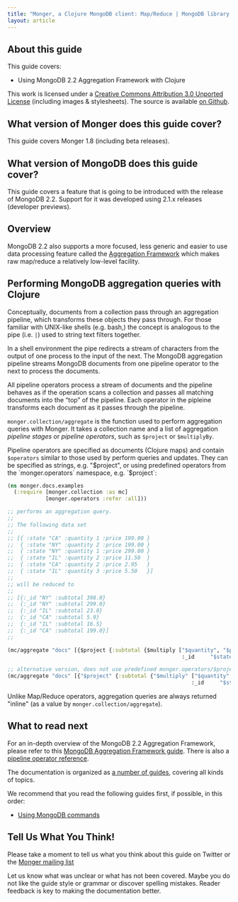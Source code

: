 ```yaml
---
title: "Monger, a Clojure MongoDB client: Map/Reduce | MongoDB library for Clojure"
layout: article
---
```


## About this guide

This guide covers:

 * Using MongoDB 2.2 Aggregation Framework with Clojure


This work is licensed under a <a rel="license" href="http://creativecommons.org/licenses/by/3.0/">Creative Commons Attribution 3.0 Unported License</a> (including images & stylesheets). The source is available [on Github](https://github.com/clojurewerkz/monger.docs).


## What version of Monger does this guide cover?

This guide covers Monger 1.8 (including beta releases).


## What version of MongoDB does this guide cover?

This guide covers a feature that is going to be introduced with the release of MongoDB 2.2. Support for it was developed using
2.1.x releases (developer previews).


## Overview

MongoDB 2.2 also supports a more focused, less generic and easier to use data processing feature called the [Aggregation Framework](/articles/aggregation.html) which
makes raw map/reduce a relatively low-level facility.


## Performing MongoDB aggregation queries with Clojure

Conceptually, documents from a collection pass through an aggregation pipeline, which transforms these objects they pass through. For those familiar with UNIX-like shells
(e.g. bash,) the concept is analogous to the pipe (i.e. `|`) used to string text filters together.

In a shell environment the pipe redirects a stream of characters from the output of one process to the input of the next. The MongoDB aggregation pipeline streams MongoDB
documents from one pipeline operator to the next to process the documents.

All pipeline operators process a stream of documents and the pipeline behaves as if the operation scans a collection and passes all matching documents into the “top” of
the pipeline. Each operator in the pipleine transforms each document as it passes through the pipeline.

`monger.collection/aggregate` is the function used to perform aggregation queries with Monger. It takes a collection name and a list of aggregation
*pipeline stages* or *pipeline operators*, such as `$project` or `$multiplyBy`.

Pipeline operators are specified as documents (Clojure maps) and contain `$operators` similar to those used by perform queries and updates. They can be specified
as strings, e.g. "$project", or using predefined operators from the `monger.operators` namespace, e.g. `$project`:

``` clojure
(ns monger.docs.examples
  (:require [monger.collection :as mc]
            [monger.operators :refer :all]))

;; performs an aggregation query.
;;
;; The following data set
;;
;; [{ :state "CA" :quantity 1 :price 199.00 }
;;  { :state "NY" :quantity 2 :price 199.00 }
;;  { :state "NY" :quantity 1 :price 299.00 }
;;  { :state "IL" :quantity 2 :price 11.50  }
;;  { :state "CA" :quantity 2 :price 2.95   }
;;  { :state "IL" :quantity 3 :price 5.50   }]
;;
;; will be reduced to
;;
;; [{:_id "NY" :subtotal 398.0}
;;  {:_id "NY" :subtotal 299.0}
;;  {:_id "IL" :subtotal 23.0}
;;  {:_id "CA" :subtotal 5.9}
;;  {:_id "IL" :subtotal 16.5}
;;  {:_id "CA" :subtotal 199.0}]
;;

(mc/aggregate "docs" [{$project {:subtotal {$multiply ["$quantity", "$price"]}
                                                       :_id     "$state"}}])

;; alternative version, does not use predefined monger.operators/$project and monger.operators/$multiply operators
(mc/aggregate "docs" [{"$project" {:subtotal {"$multiply" ["$quantity", "$price"]}
                                                          :_id     "$state"}}])
```

Unlike Map/Reduce operators, aggregation queries are always returned "inline" (as a value by `monger.collection/aggregate`).


## What to read next

For an in-depth overview of the MongoDB 2.2 Aggregation Framework,
please refer to this [MongoDB Aggregation Framework
guide](http://docs.mongodb.org/manual/applications/aggregation/). There
is also a [pipeline operator
reference](http://docs.mongodb.org/manual/reference/aggregation/).

The documentation is organized as [a number of
guides](/articles/guides.html), covering all kinds of topics.

We recommend that you read the following guides first, if possible, in this order:

 * [Using MongoDB commands](/articles/commands.html)


## Tell Us What You Think!

Please take a moment to tell us what you think about this guide on
Twitter or the [Monger mailing
list](https://groups.google.com/forum/#!forum/clojure-mongodb)

Let us know what was unclear or what has not been covered. Maybe you
do not like the guide style or grammar or discover spelling
mistakes. Reader feedback is key to making the documentation better.
